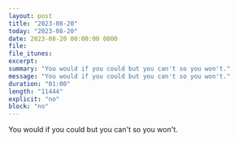 ```yaml
---
layout: post
title: "2023-08-20"
today: "2023-08-20"
date: 2023-08-20 00:00:00 0000
file:
file_itunes:
excerpt:
summary: "You would if you could but you can't so you won't."
message: "You would if you could but you can't so you won't."
duration: "01:00"
length: "11444"
explicit: "no"
block: "no"
---
```

You would if you could but you can't so you won't.

